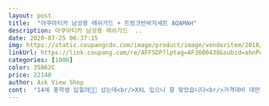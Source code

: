 ```yaml
---
layout: post 
title:  "아쿠아티카 남성용 래쉬가드 + 트렁크반바지세트 AQAMAH" 
description: 아쿠아티카 남성용 래쉬가드  ..
date: 2020-07-25 06:37:15 
img: https://static.coupangcdn.com/image/product/image/vendoritem/2018/11/12/3811775771/ef42b3e1-39c5-4815-93ef-cdfe099e84de.jpg 
linkUrl: https://link.coupang.com/re/AFFSDP?lptag=AF3600438&subid=ahnPublicAsk&pageKey=109335821&itemId=330855566&vendorItemId=3811775771&traceid=V0-113-c349bc57f44d0159 
categories: [1006] 
color: 35B62C 
price: 22140 
author: Ask View Shop 
cont:  "14세 중학생 입힐려고⃕ 샀는데<br/>XXL 입으니 잘 맞았습니다<br/>가격대비 대만족이에요!<br/>꼭 묶어도 어느샌가 주르륵,,<br/>내년에도 입을수 있을거 같아요<br/>디자인 사이즈 다 좋은데첫세탁에 물빠짐이 심하네요덕분에 같이 빨았던 민트색 섞인 검정 수영복이 지저분해졌어요ㅠㅠ두번째 세탁때는 물이 안빠질까요?<br/>물에 들어가니 끈⍤⃝ 자주 풀리네요<br/>수용복은 한사이즈 작게 시키는거라지만<br/>이 상품은 군살이 있으신 분은 참고해서 주문하심 될것같아요<br/>조금 커요<br/>착용자 티셔츠 105 입는데<br/>키는 161 몸무게는 50 마른체형이라,,<br/>" 
---
```

